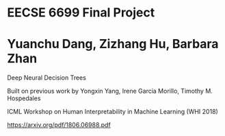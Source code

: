 # EECSE 6699 Final Project 
# Yuanchu Dang, Zizhang Hu, Barbara Zhan

Deep Neural Decision Trees

Built on previous work by Yongxin Yang, Irene Garcia Morillo, Timothy M. Hospedales

ICML Workshop on Human Interpretability in Machine Learning (WHI 2018)

https://arxiv.org/pdf/1806.06988.pdf
